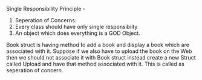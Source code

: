 Single Responsibility Principle - 
1. Seperation of Concerns. 
2. Every class should have only single responsibiity
3. An object which does everything is a GOD Object. 

Book struct is having method to add a book and display a book which are associated with it. 
Suppose if we also have to upload the book on the Web then we should not associate it with Book struct
instead create a new Struct called Upload and have that method associated with it. 
This is called as seperation of concern. 
